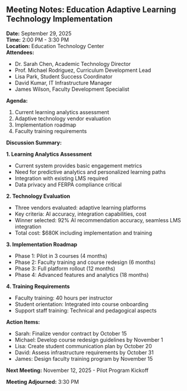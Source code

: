 ## Meeting Notes: Education Adaptive Learning Technology Implementation

**Date:** September 29, 2025  
**Time:** 2:00 PM - 3:30 PM  
**Location:** Education Technology Center  
**Attendees:**  
- Dr. Sarah Chen, Academic Technology Director  
- Prof. Michael Rodriguez, Curriculum Development Lead  
- Lisa Park, Student Success Coordinator  
- David Kumar, IT Infrastructure Manager  
- James Wilson, Faculty Development Specialist  

**Agenda:**  
1. Current learning analytics assessment  
2. Adaptive technology vendor evaluation  
3. Implementation roadmap  
4. Faculty training requirements  

**Discussion Summary:**  

**1. Learning Analytics Assessment**  
- Current system provides basic engagement metrics  
- Need for predictive analytics and personalized learning paths  
- Integration with existing LMS required  
- Data privacy and FERPA compliance critical  

**2. Technology Evaluation**  
- Three vendors evaluated: adaptive learning platforms  
- Key criteria: AI accuracy, integration capabilities, cost  
- Winner selected: 92% AI recommendation accuracy, seamless LMS integration  
- Total cost: $680K including implementation and training  

**3. Implementation Roadmap**  
- Phase 1: Pilot in 3 courses (4 months)  
- Phase 2: Faculty training and course redesign (6 months)  
- Phase 3: Full platform rollout (12 months)  
- Phase 4: Advanced features and analytics (18 months)  

**4. Training Requirements**  
- Faculty training: 40 hours per instructor  
- Student orientation: Integrated into course onboarding  
- Support staff training: Technical and pedagogical aspects  

**Action Items:**  
- Sarah: Finalize vendor contract by October 15  
- Michael: Develop course redesign guidelines by November 1  
- Lisa: Create student communication plan by October 20  
- David: Assess infrastructure requirements by October 31  
- James: Design faculty training program by November 15  

**Next Meeting:** November 12, 2025 - Pilot Program Kickoff  

**Meeting Adjourned:** 3:30 PM
